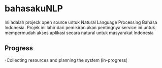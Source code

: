 # bahasakuNLP
Ini adalah projeck open source untuk Natural Language Processing Bahasa Indonesia. Projek ini lahir dari pemikiran akan pentingnya service ini untuk mempermudah akses aplikasi secara natural untuk masyarakat Indonesia

## Progress
-Collecting resources and planning the system (in-progress)
